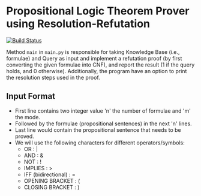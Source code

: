 # Propositional Logic Theorem Prover using Resolution-Refutation
[![Build Status](https://travis-ci.com/ChakshuGupta13/propositional-logic-theorem-prover-using-resolution-refutation.svg?token=Fb5MFGC1Visp8xhxeRu4&branch=master)](https://travis-ci.com/ChakshuGupta13/propositional-logic-theorem-prover-using-resolution-refutation)

Method `main` in `main.py` is responsible for taking Knowledge Base (i.e., formulae) and Query as input and implement a refutation proof (by first converting the given formulae into CNF), and report the result (1 if the query holds, and 0 otherwise). Additionally, the program have an option to print the resolution steps used in the proof.

## Input Format

- First line contains two integer value 'n' the number of formulae and 'm' the mode.
- Followed by the formulae (propositional sentences) in the next 'n' lines.
- Last line would contain the propositional sentence that needs to be proved.
- We will use the following characters for different operators/symbols:
  - OR : |
  - AND : &
  - NOT : !
  - IMPLIES : >
  - IFF (bidirectional) : =
  - OPENING BRACKET : (
  - CLOSING BRACKET : )
